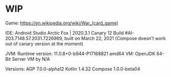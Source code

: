 
# WIP

Game: https://en.wikipedia.org/wiki/War_(card_game)

IDE:
Android Studio Arctic Fox | 2020.3.1 Canary 12
Build #AI-203.7148.57.2031.7226969, built on March 22, 2021
(Compose doesn't work out of canary version at the moment)

JVM:
Runtime version: 11.0.8+0-b944-P17168821 amd64
VM: OpenJDK 64-Bit Server VM by N/A

Versions:
AGP 7.0.0-alpha12
Kotlin 1.4.32
Compose 1.0.0-beta04
